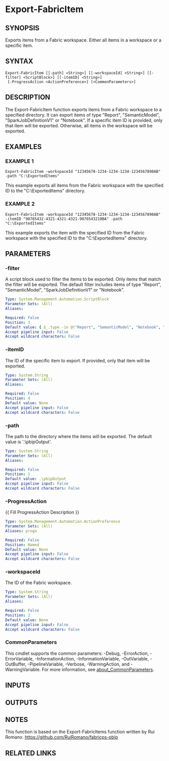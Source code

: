 # Export-FabricItem

## SYNOPSIS
Exports items from a Fabric workspace.
Either all items in a workspace or a specific item.

## SYNTAX

```
Export-FabricItem [[-path] <String>] [[-workspaceId] <String>] [[-filter] <ScriptBlock>] [[-itemID] <String>]
 [-ProgressAction <ActionPreference>] [<CommonParameters>]
```

## DESCRIPTION
The Export-FabricItem function exports items from a Fabric workspace to a specified directory.
It can export items of type "Report", "SemanticModel", "SparkJobDefinitionV1" or "Notebook".
If a specific item ID is provided, only that item will be exported.
Otherwise, all items in the workspace will be exported.

## EXAMPLES

### EXAMPLE 1
```
Export-FabricItem -workspaceId "12345678-1234-1234-1234-1234567890AB" -path "C:\ExportedItems"
```

This example exports all items from the Fabric workspace with the specified ID to the "C:\ExportedItems" directory.

### EXAMPLE 2
```
Export-FabricItem -workspaceId "12345678-1234-1234-1234-1234567890AB" -itemID "98765432-4321-4321-4321-9876543210BA" -path "C:\ExportedItems"
```

This example exports the item with the specified ID from the Fabric workspace with the specified ID to the "C:\ExportedItems" directory.

## PARAMETERS

### -filter
A script block used to filter the items to be exported.
Only items that match the filter will be exported.
The default filter includes items of type "Report", "SemanticModel", "SparkJobDefinitionV1" or "Notebook".

```yaml
Type: System.Management.Automation.ScriptBlock
Parameter Sets: (All)
Aliases:

Required: False
Position: 3
Default value: { $_.type -in @("Report", "SemanticModel", "Notebook", "SparkJobDefinitionV1") }
Accept pipeline input: False
Accept wildcard characters: False
```

### -itemID
The ID of the specific item to export.
If provided, only that item will be exported.

```yaml
Type: System.String
Parameter Sets: (All)
Aliases:

Required: False
Position: 4
Default value: None
Accept pipeline input: False
Accept wildcard characters: False
```

### -path
The path to the directory where the items will be exported.
The default value is '.\pbipOutput'.

```yaml
Type: System.String
Parameter Sets: (All)
Aliases:

Required: False
Position: 1
Default value: .\pbipOutput
Accept pipeline input: False
Accept wildcard characters: False
```

### -ProgressAction
{{ Fill ProgressAction Description }}

```yaml
Type: System.Management.Automation.ActionPreference
Parameter Sets: (All)
Aliases: proga

Required: False
Position: Named
Default value: None
Accept pipeline input: False
Accept wildcard characters: False
```

### -workspaceId
The ID of the Fabric workspace.

```yaml
Type: System.String
Parameter Sets: (All)
Aliases:

Required: False
Position: 2
Default value: None
Accept pipeline input: False
Accept wildcard characters: False
```

### CommonParameters
This cmdlet supports the common parameters: -Debug, -ErrorAction, -ErrorVariable, -InformationAction, -InformationVariable, -OutVariable, -OutBuffer, -PipelineVariable, -Verbose, -WarningAction, and -WarningVariable. For more information, see [about_CommonParameters](http://go.microsoft.com/fwlink/?LinkID=113216).

## INPUTS

## OUTPUTS

## NOTES
This function is based on the Export-FabricItems function written by Rui Romano.
https://github.com/RuiRomano/fabricps-pbip

## RELATED LINKS
